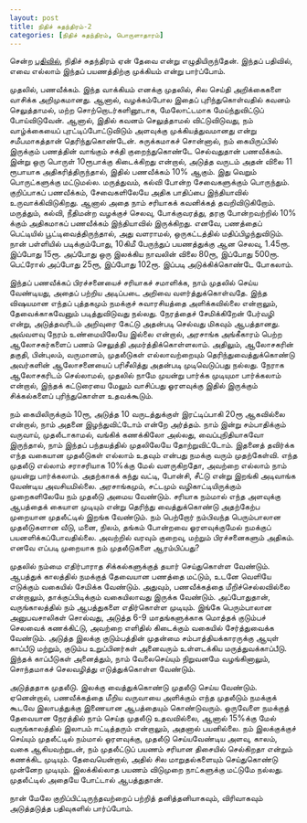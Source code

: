 ```yaml
---
layout: post
title: நிதிச் சுதந்திரம்-2
categories: [நிதிச் சுதந்திரம், பொருளாதாரம்]
---
```


சென்ற [பதிவில்](/4), நிதிச் சுதந்திரம் ஏன் தேவை என்று எழுதியிருந்தேன். இந்தப் பதிவில், எவை எல்லாம் இந்தப் பயணத்திற்கு முக்கியம் என்று பார்ப்போம்.

முதலில், பணவீக்கம். இந்த வாக்கியம் எனக்கு முதலில், சில செய்தி அறிக்கைகளை வாசிக்க அறிமுகமானது. ஆனால், வழக்கம்போல இதைப் புரிந்துகொள்வதில் கவனம் செலுத்தாமல், மற்ற சொற்றொடர்களினூடாக, மேலோட்டமாக மேய்ந்துவிட்டுப் போய்விடுவேன். ஆனால், இதில் கவனம் செலுத்தாமல் விட்டுவிடுவது, நம் வாழ்க்கையைப் புரட்டிப்போட்டுவிடும் அளவுக்கு முக்கியத்துவமானது என்று சமீபமாகத்தான் தெரிந்துகொண்டேன். சுருக்கமாகச் சொன்னால், நம் கையிருப்பில் இருக்கும் பணத்தின் வாங்கும் சக்தி குறைந்துகொண்டே செல்வதுதான் பணவீக்கம். இன்று ஒரு பொருள் 10ரூபாக்கு கிடைக்கிறது என்றால், அடுத்த வருடம் அதன் விலை 11 ரூபாயாக அதிகரித்திருந்தால், இதில் பணவீக்கம் 10% ஆகும். இது வெறும் பொருட்களுக்கு மட்டுமல்ல. மருத்துவம், கல்வி போன்ற சேவைகளுக்கும் பொருந்தும். குறிப்பாகப் பணவீக்கம், சேவைகளிலேயே அதிக பாதிப்பை இந்தியாவில் உருவாக்கிவிடுகிறது. ஆனால் அதை நாம் சரியாகக் கவனிக்கத் தவறிவிடுகிறோம். மருத்தும், கல்வி, நீதிமன்ற வழக்குச் செலவு, போக்குவரத்து, தரகு போன்றவற்றில் 10% க்கும் அதிகமாகப் பணவீக்கம் இந்தியாவில் இருக்கிறது. எனவே, பணத்தைப் பெட்டியில் பூட்டிவைத்திருந்தால், அது வளராமல், ஒருகட்டத்தில் மதிப்பிழந்துவிடும். நான் பள்ளியில் படிக்கும்போது, 10கிமீ பேருந்துப் பயணத்துக்கு ஆன செலவு, 1.45ரூ. இப்போது 15ரூ. அப்போது ஒரு இலக்கிய நாவலின் விலை 80ரூ, இப்போது 500ரூ. பெட்ரோல் அப்போது 25ரூ, இப்போது 102ரூ. இப்படி அடுக்கிக்கொண்டே போகலாம். 

இந்தப் பணவீக்கப் பிரச்சனையைச் சரியாகச் சமாளிக்க, நாம் முதலில் செய்ய வேண்டியது, அதைப் பற்றிய அடிப்படை அறிவை வளர்த்துக்கொள்வதே. இந்த விஷயமான எந்தப் புத்தகமும் நமக்குச் சுவாரசியத்தை அளிக்கவில்லை என்றாலும், தேவைக்காகவேனும் படித்துவிடுவது நல்லது. நேரத்தைச் சேமிக்கிறேன் பேர்வழி என்று, அடுத்தவரிடம் அறிவுரை கேட்டு அதன்படி செல்வது மிகவும் ஆபத்தானது. அவ்வளவு நேரம் உண்மையிலேயே இல்லை என்றால், அரசாங்க அங்கீகாரம் பெற்ற ஆலோசகர்களைப் பணம் செலுத்தி அமர்த்திக்கொள்ளலாம். அதிலும், ஆலோசகரின் தகுதி, பின்புலம், வருமானம், முதலீடுகள் எல்லாவற்றையும் தெரிந்துவைத்துக்கொண்டு அவர்களின் ஆலோசனையைப் பரிசீலித்து அதன்படி முடிவெடுப்பது நல்லது. நேராக ஆலோசகரிடம் செல்லாமல், முதலில் நாமே முயன்று பார்க்க முடியுமா பார்க்கலாம் என்றால், இந்தக் கட்டுரையை மேலும் வாசிப்பது ஓரளவுக்கு இதில் இருக்கும் சிக்கல்களைப் புரிந்துகொள்ள உதவக்கூடும்.

நம் கையிலிருக்கும் 10ரூ, அடுத்த 10 வருடத்துக்குள் இரட்டிப்பாகி 20ரூ ஆகவில்லை என்றால், நாம் அதனை இழந்துவிட்டோம் என்றே அர்த்தம். நாம் இன்று சம்பாதிக்கும் வருவாய், முதலீடாகாமல், வங்கிக் கணக்கிலோ அல்லது, வைப்புநிதியாகவோ இருந்தால், நாம் இந்தப் பந்தயத்தில் முதலிலேயே தோற்றுவிட்டோம். இதனைத் தவிர்க்க எந்த வகையான முதலீடுகள் எல்லாம் உதவும் என்பது நமக்கு வரும் முதற்கேள்வி. எந்த முதலீடு எல்லாம் சராசரியாக 10%க்கு மேல் வளருகிறதோ, அவற்றை எல்லாம் நாம் முயன்று பார்க்கலாம். அதற்காகக் கந்து வட்டி, போன்சி, சீட்டு என்று இறங்கி அடிவாங்க வேண்டிய அவசியமில்லை. அரசாங்கமும், சட்டமும் வழிகாட்டியிருக்கும் முறைகளிலேயே நம் முதலீடு அமைய வேண்டும். சரியாக நம்மால் எந்த அளவுக்கு ஆபத்தைக் கையாள முடியும் என்று தெரிந்து வைத்துக்கொண்டு அதற்கேற்ப முறையான முதலீட்டில் இறங்க வேண்டும். நம் பெற்றோர் நம்பிவந்த பெரும்பாலான முதலீடுகளான வீடு, மனை, நிலம், தங்கம் போன்றவை ஓரளவுக்குமேல் நமக்குப் பயனளிக்கப்போவதில்லை. அவற்றில் வரவும் குறைவு, மற்றும் பிரச்சனைகளும் அதிகம். எனவே எப்படி முறையாக நம் முதலீடுகளை ஆரம்பிப்பது?

முதலில் நம்மை எதிர்பாராத சிக்கல்களுக்குத் தயார் செய்துகொள்ள வேண்டும். ஆபத்துக் காலத்தில் நமக்குத் தேவையான பணத்தை மட்டும், உடனே வெளியே எடுக்கும் வகையில் சேமிக்க வேண்டும். அதுவும், பணவீக்கத்தை மீறிச்செல்லவில்லை என்றாலும், தாக்குப்பிடிக்கும் வகையிலாவது இருக்க வேண்டும். அப்போதுதான், வருங்காலத்தில் நம் ஆபத்துகளை எதிர்கொள்ள முடியும். இங்கே பெரும்பாலான அனுபவசாலிகள் சொல்வது, அடுத்த 6-9 மாதங்களுக்காக மொத்தக் குடும்பச் செலவைக் கணக்கிட்டு, அவற்றை எளிதில் கிடைக்கும் வகையில் சேர்த்துவைக்க வேண்டும். அடுத்த இலக்கு குடும்பத்தின் முதன்மை சம்பாத்தியக்காரருக்கு ஆயுள் காப்பீடு மற்றும், குடும்ப உறுப்பினர்கள் அனைவரும் உள்ளடக்கிய மருத்துவக்காப்பீடு. இந்தக் காப்பீடுகள் அனைத்தும், நாம் வேலைசெய்யும் நிறுவனமே வழங்கினாலும், சொந்தமாகச் செலவழித்து எடுத்துக்கொள்ள வேண்டும். 

அடுத்ததாக முதலீடு. இலக்கு வைத்துக்கொண்டு முதலீடு செய்ய வேண்டும். ஏனென்றால், பணவீக்கத்தை மீறிய வருவாயை அளிக்கும் எந்த முதலீடும் நமக்குக் கூடவே இலாபத்துக்கு இணையான ஆபத்தையும் கொண்டுவரும். ஒருவேளை நமக்குத் தேவையான நேரத்தில் நாம் செய்த முதலீடு உதவவில்லை, ஆனால் 15%க்கு மேல் வருங்காலத்தில் இலாபம் ஈட்டித்தரும் என்றாலும், அதனால் பயனில்லை. நம் இலக்குக்குச் செய்யும் முதலீட்டில் நம்மால் ஓரளவுக்கு, முதலீடு செய்யவேண்டிய அளவு, காலம், வகை ஆகியவற்றுடன், நம் முதலீட்டுப் பயணம் சரியான திசையில் செல்கிறதா என்றும் கணக்கிட முடியும். தேவையென்றால், அதில் சில மாறுதல்களையும் செய்துகொண்டு முன்னேற முடியும். இலக்கில்லாத பயணம் விடுமுறை நாட்களுக்கு மட்டுமே நல்லது. முதலீட்டில் அதையே போட்டால் ஆபத்துதான்.

நான் மேலே குறிப்பிட்டிருந்தவற்றைப் பற்றித் தனித்தனியாகவும், விரிவாகவும் அடுத்தடுத்த பதிவுகளில் பார்ப்போம்.